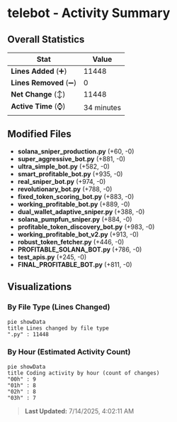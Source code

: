 # telebot - Activity Summary 

## Overall Statistics

| Stat                   | Value                                                             |
| ---------------------- | ----------------------------------------------------------------- |
| **Lines Added** (➕)   | 11448                                          |
| **Lines Removed** (➖) | 0                                        |
| **Net Change** (↕)    | 11448                |
| **Active Time** (⌚)   | 34 minutes |


## Modified Files
- **solana_sniper_production.py** (+60, -0)
- **super_aggressive_bot.py** (+881, -0)
- **ultra_simple_bot.py** (+582, -0)
- **smart_profitable_bot.py** (+935, -0)
- **real_sniper_bot.py** (+974, -0)
- **revolutionary_bot.py** (+788, -0)
- **fixed_token_scoring_bot.py** (+883, -0)
- **working_profitable_bot.py** (+889, -0)
- **dual_wallet_adaptive_sniper.py** (+388, -0)
- **solana_pumpfun_sniper.py** (+884, -0)
- **profitable_token_discovery_bot.py** (+983, -0)
- **working_profitable_bot_v2.py** (+913, -0)
- **robust_token_fetcher.py** (+446, -0)
- **PROFITABLE_SOLANA_BOT.py** (+786, -0)
- **test_apis.py** (+245, -0)
- **FINAL_PROFITABLE_BOT.py** (+811, -0)

## Visualizations

### By File Type (Lines Changed)

```mermaid
pie showData
title Lines changed by file type
".py" : 11448
```

### By Hour (Estimated Activity Count)

```mermaid
pie showData
title Coding activity by hour (count of changes)
"00h" : 9
"01h" : 8
"02h" : 8
"03h" : 7
```


> **Last Updated:** 7/14/2025, 4:02:11 AM